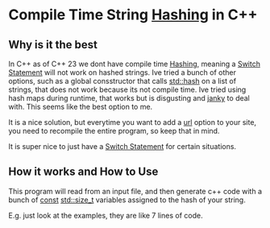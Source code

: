 # Compile Time String [Hashing](https://en.wikipedia.org/wiki/Hash_function) in C++

## Why is it the best

In C++ as of C++ 23 we dont have compile time [Hashing](https://en.wikipedia.org/wiki/Hash_function), meaning a [Switch Statement](https://en.wikipedia.org/wiki/Switch_statement)
will not work on hashed strings. Ive tried a bunch of other options, such as a global
consstructor that calls [std::hash](https://en.cppreference.com/w/cpp/utility/hash) on a list of strings, that does not work because
its not compile time. Ive tried using hash maps during runtime, that works but is
disgusting and [janky](https://www.urbandictionary.com/define.php?term=janky) to deal with. This seems like the best option to me.

It is a nice solution, but everytime you want to add a [url](https://datatracker.ietf.org/doc/html/rfc1738) option to your site,
you need to recompile the entire program, so keep that in mind.

It is super nice to just have a [Switch Statement](https://en.wikipedia.org/wiki/Switch_statement) for certain situations.

## How it works and How to Use

This program will read from an input file, and then generate c++ code
with a bunch of [const](https://learn.microsoft.com/en-us/cpp/cpp/const-cpp?view=msvc-170) [std::size_t](https://en.cppreference.com/w/cpp/types/size_t) variables assigned to the hash of your string.

E.g. just look at the examples, they are like 7 lines of code.
